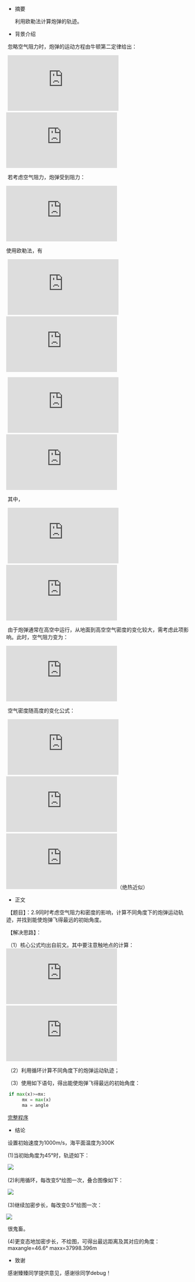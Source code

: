* 摘要

  利用欧勒法计算炮弹的轨迹。
* 背景介绍
  
  忽略空气阻力时，炮弹的运动方程由牛顿第二定律给出：
  
  ![](http://latex.codecogs.com/gif.latex?%5Cfrac%7Bd%5E2x%7D%7Bdt%5E2%7D%3D0)　　　　
  ![](http://latex.codecogs.com/gif.latex?%5Cfrac%7Bd%5E2y%7D%7Bdt%5E2%7D%3D-g)
  
  若考虑空气阻力，炮弹受到阻力：
  
  ![](http://latex.codecogs.com/gif.latex?F_%7Bdrag%7D%3D-B_2v%5E2)
  
  使用欧勒法，有
  
  ![](http://latex.codecogs.com/gif.latex?x_%7Bi&plus;1%7D%3Dx_%7Bi%7D&plus;v_%7Bx%2Ci%7D%5CDelta%7Bt%7D)　　　　　　　　
  ![](http://latex.codecogs.com/gif.latex?y_%7Bi&plus;1%7D%3Dy_%7Bi%7D&plus;v_%7By%2Ci%7D%5CDelta%7Bt%7D)
  
  ![](http://latex.codecogs.com/gif.latex?v_%7Bx%2Ci&plus;1%7D%3Dv_%7Bx%2Ci%7D&plus;F_%7Bdrag%2Cx%7D%5CDelta%20t)　　　　
  ![](http://latex.codecogs.com/gif.latex?v_%7By%2Ci&plus;1%7D%3Dv_%7By%2Ci%7D&plus;%28-g&plus;F_%7Bdrag%2Cy%7D%29%5CDelta%7Bt%7D)
  
  其中，
  
  ![](http://latex.codecogs.com/gif.latex?F_%7Bdrag%2Cx%7D%3D-%5Cfrac%7BB_2%7D%7Bm%7Dvv_%7Bx%2Ci%7D)　  　　　
  ![](http://latex.codecogs.com/gif.latex?F_%7Bdrag%2Cy%7D%3D-%5Cfrac%7BB_2%7D%7Bm%7Dvv_%7By%2Ci%7D)
  
  由于炮弹通常在高空中运行，从地面到高空空气密度的变化较大，需考虑此项影响。此时，空气阻力变为：
  
  ![](http://latex.codecogs.com/gif.latex?F_%7Bdrag%7D%5E%7B*%7D%3D%5Cfrac%7B%5Crho%7D%7B%5Crho%20_%7B0%7D%7DF_%7Bdrag%7D%28y%3D0%29)
  
  空气密度随高度的变化公式：
    
  ![](http://latex.codecogs.com/gif.latex?%5Crho%3D%5Crho_%7B0%7D%281-%5Cfrac%7Bay%7D%7BT_%7B0%7D%7D%29%5E%7B%5Calpha%7D)　　　　
  ![](http://latex.codecogs.com/gif.latex?a%20%5Capprox%206.5%5Ctimes%2010%5E%7B-3%7D%20m%5E%7B-1%7D)　　
  ![](http://latex.codecogs.com/gif.latex?%5Calpha%20%5Capprox%202.5)（绝热近似）
  
* 正文

  【题目】：2.9同时考虑空气阻力和密度的影响，计算不同角度下的炮弹运动轨迹，并找到能使炮弹飞得最远的初始角度。
  
  【解决思路】：
  
  （1）核心公式均出自前文。其中要注意触地点的计算：
  
  ![](http://latex.codecogs.com/gif.latex?x%3D%5Cfrac%7Bx_%7Bn%7D&plus;rx_%7Bn&plus;1%7D%7D%7Br&plus;1%7D)　　　　
  ![](http://latex.codecogs.com/gif.latex?r%3D-%5Cfrac%7By_%7Bn%7D%7D%7By_%7Bn&plus;1%7D%7D)
  
  （2）利用循环计算不同角度下的炮弹运动轨迹；
  
  （3）使用如下语句，得出能使炮弹飞得最远的初始角度：
  ```python
   if max(x)>=mx:
        mx = max(x)
        ma = angle
  ```
  
  [完整程序](https://github.com/TooLate008/compuational_physics_N2013301890048/blob/master/Exercise_05_code.py)
    
* 结论
  
  
  设置初始速度为1000m/s，海平面温度为300K
  
  (1)当初始角度为45°时，轨迹如下：
  
  ![](http://ww3.sinaimg.cn/large/6ccfb470jw1f8u6gmztblj20b807tdgm.jpg)
  
  (2)利用循环，每改变5°绘图一次，叠合图像如下：
  
  ![](http://ww4.sinaimg.cn/large/6ccfb470jw1f8u6ig1fplj20b807twgg.jpg)
  
  (3)继续加密步长，每改变0.5°绘图一次：
  
  ![](http://ww4.sinaimg.cn/large/6ccfb470gw1f8u6jrug4qj20b807tn0b.jpg)
  
  很鬼畜。
  
  (4)更变态地加密步长，不绘图，可得出最远距离及其对应的角度：
  maxangle=46.6°
  maxx=37998.396m
  
* 致谢

  感谢臻臻同学提供意见，感谢徐同学debug！
